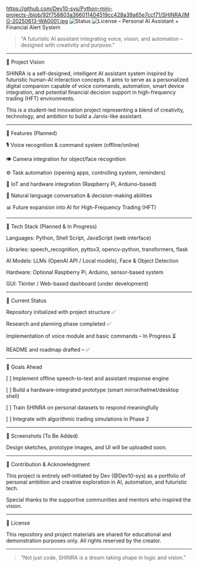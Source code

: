 https://github.com/Dev10-sys/Python-mini-projects-/blob/92f758803a366011404519cc428a39a65e7ccf71/SHINRA/IMG-20250613-WA0001.jpg
![Status](https://img.shields.io/badge/status-In_Progress-blue)
![License](https://img.shields.io/badge/license-Dev10--sys-green)
– Personal AI Assistant + Financial Alert System 



> "A futuristic AI assistant integrating voice, vision, and automation – designed with creativity and purpose."




---

🚀 Project Vision

SHINRA is a self-designed, intelligent AI assistant system inspired by futuristic human-AI interaction concepts. It aims to serve as a personalized digital companion capable of voice commands, automation, smart device integration, and potential financial decision support in high-frequency trading (HFT) environments.

This is a student-led innovation project representing a blend of creativity, technology, and ambition to build a Jarvis-like assistant.


---

🧠 Features (Planned)

🎙️ Voice recognition & command system (offline/online)

👁️ Camera integration for object/face recognition

⚙️ Task automation (opening apps, controlling system, reminders)

📡 IoT and hardware integration (Raspberry Pi, Arduino-based)

🧾 Natural language conversation & decision-making abilities

📊 Future expansion into AI for High-Frequency Trading (HFT)



---

🧰 Tech Stack (Planned & In Progress)

Languages: Python, Shell Script, JavaScript (web interface)

Libraries: speech_recognition, pyttsx3, opencv-python, transformers, flask

AI Models: LLMs (OpenAI API / Local models), Face & Object Detection

Hardware: Optional Raspberry Pi, Arduino, sensor-based system

GUI: Tkinter / Web-based dashboard (under development)



---

📁 Current Status

Repository initialized with project structure ✅

Research and planning phase completed ✅

Implementation of voice module and basic commands – In Progress ⏳

README and roadmap drafted – ✅



---

📌 Goals Ahead

[ ] Implement offline speech-to-text and assistant response engine

[ ] Build a hardware-integrated prototype (smart mirror/helmet/desktop shell)

[ ] Train SHINRA on personal datasets to respond meaningfully

[ ] Integrate with algorithmic trading simulations in Phase 2



---

📸 Screenshots (To Be Added)

Design sketches, prototype images, and UI will be uploaded soon.


---

🤝 Contribution & Acknowledgment

This project is entirely self-initiated by Dev (@Dev10-sys) as a portfolio of personal ambition and creative exploration in AI, automation, and futuristic tech.

Special thanks to the supportive communities and mentors who inspired the vision.


---

📜 License

This repository and project materials are shared for educational and demonstration purposes only. All rights reserved by the creator.


---

> “Not just code, SHINRA is a dream taking shape in logic and vision.”



